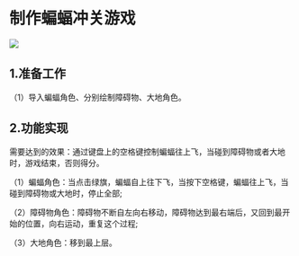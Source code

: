 # 制作蝙蝠冲关游戏

![](https://img-blog.csdnimg.cn/20210217003335385.png)

## 1.准备工作

（1）导入蝙蝠角色、分别绘制障碍物、大地角色。


## 2.功能实现

需要达到的效果：通过键盘上的空格键控制蝙蝠往上飞，当碰到障碍物或者大地时，游戏结束，否则得分。

（1）蝙蝠角色：当点击绿旗，蝙蝠自上往下飞，当按下空格键，蝙蝠往上飞，当碰到障碍物或大地时，停止全部;

（2）障碍物角色：障碍物不断自左向右移动，障碍物达到最右端后，又回到最开始的位置，向右运动，重复这个过程;

（3）大地角色：移到最上层。
